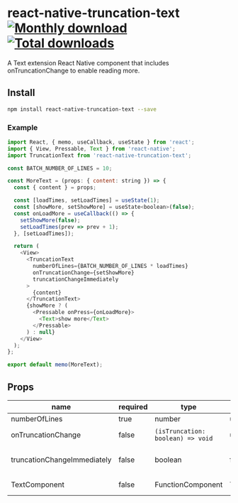 # react-native-truncation-text [![Monthly download](https://img.shields.io/npm/dm/react-native-truncation-text.svg)](https://img.shields.io/npm/dm/react-native-truncation-text.svg) [![Total downloads](https://img.shields.io/npm/dt/react-native-truncation-text.svg)](https://img.shields.io/npm/dt/react-native-truncation-text.svg)
A Text extension React Native component that includes onTruncationChange to enable reading more.
## Install
```bash
npm install react-native-truncation-text --save
```

### Example

```javascript
import React, { memo, useCallback, useState } from 'react';
import { View, Pressable, Text } from 'react-native';
import TruncationText from 'react-native-truncation-text';

const BATCH_NUMBER_OF_LINES = 10;

const MoreText = (props: { content: string }) => {
  const { content } = props;

  const [loadTimes, setLoadTimes] = useState(1);
  const [showMore, setShowMore] = useState<boolean>(false);
  const onLoadMore = useCallback(() => {
    setShowMore(false);
    setLoadTimes(prev => prev + 1);
  }, [setLoadTimes]);

  return (
    <View>
      <TruncationText
        numberOfLines={BATCH_NUMBER_OF_LINES * loadTimes}
        onTruncationChange={setShowMore}
        truncationChangeImmediately
      >
        {content}
      </TruncationText>
      {showMore ? (
        <Pressable onPress={onLoadMore}>
          <Text>show more</Text>
        </Pressable>
      ) : null}
    </View>
  );
};

export default memo(MoreText);
```

## Props
| name                        | required | type                                  | default   | description                                          | Example                                            |
|-----------------------------|----------|---------------------------------------|-----------|------------------------------------------------------|----------------------------------------------------|
| numberOfLines               | true     | number                                | undefined | Max lines onf Text                                   | 2                                                  |
| onTruncationChange          | false    | ```(isTruncation: boolean) => void``` | undefined | Callback of truncation change                        | ```(isTruncation) => console.warn(isTruncation)``` |
| truncationChangeImmediately | false    | boolean                               | false     | Whether trigger onTruncationChange every text change | false                                              |
| TextComponent               | false    | FunctionComponent                     | Text      | The Text function component                          | Text                                               |
